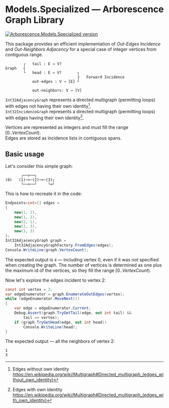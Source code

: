 # Models.Specialized — Arborescence Graph Library

[![Arborescence.Models.Specialized version](https://img.shields.io/nuget/v/Arborescence.Models.Specialized.svg?label=Models.Specialized&logo=nuget)](https://nuget.org/packages/Arborescence.Models.Specialized/)

This package provides an efficient implementation of _Out-Edges Incidence_ and _Out-Neighbors Adjacency_ for a special case of integer vertices from contiguous range.

            ┌   tail : E → V?
    Graph   ┤
            └   head : E → V?       ┐
                                    ├   Forward Incidence
                out-edges : V → [E] ┘

                out-neighbors: V → [V]

`Int32AdjacencyGraph` represents a directed multigraph (permitting loops) with edges not having their own identity[^EWO].  
`Int32IncidenceGraph` represents a directed multigraph (permitting loops) with edges having their own identity[^EWI].

Vertices are represented as integers and must fill the range [0.._VertexCount_).  
Edges are stored as incidence lists in contiguous spans.

## Basic usage

Let's consider this simple graph:

           ┌──>──┐
    (0)   (1)─>─(2)─>─(3)┐
           └──<──┘     └<┘

This is how to recreate it in the code:

```csharp
Endpoints<int>[] edges =
{
    new(1, 2),
    new(1, 2),
    new(2, 1),
    new(2, 3),
    new(3, 3)
};
Int32AdjacencyGraph graph =
    Int32AdjacencyGraphFactory.FromEdges(edges);
Console.WriteLine(graph.VertexCount);
```

The expected output is `4` — including vertex 0, even if it was not specified when creating the graph.
The number of vertices is determined as one plus the maximum id of the vertices, so they fill the range [0.._VertexCount_).

Now let's explore the edges incident to vertex 2:

```csharp
const int vertex = 2;
var edgeEnumerator = graph.EnumerateOutEdges(vertex);
while (edgeEnumerator.MoveNext())
{
    var edge = edgeEnumerator.Current;
    Debug.Assert(graph.TryGetTail(edge, out int tail) &&
        tail == vertex);
    if (graph.TryGetHead(edge, out int head))
        Console.WriteLine(head);
}
```

The expected output — all the neighbors of vertex 2:

    1
    3

[^EWI]: Edges with own identity  
  https://en.wikipedia.org/wiki/Multigraph#Directed_multigraph_(edges_with_own_identity)

[^EWO]: Edges without own identity  
  https://en.wikipedia.org/wiki/Multigraph#Directed_multigraph_(edges_without_own_identity)
